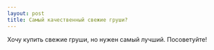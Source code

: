 ```yaml
---
layout: post 
title: Самый качественный свежие груши? 
--- 
```

Хочу купить свежие груши,  но нужен самый лучший. Посоветуйте!
